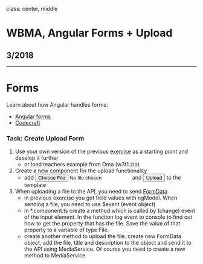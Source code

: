 class: center, middle

# WBMA, Angular Forms + Upload

## 3/2018

---

# Forms

Learn about how Angular handles forms: 

- [Angular forms](https://angular.io/guide/forms)
- [Codecraft](https://codecraft.tv/courses/angular/forms/overview/)

### Task: Create Upload Form 

1. Use your own version of the previous [exercise](w3-login.md) as a starting point and develop it further
    - or load teachers example from Oma (w3t1.zip)
1. Create a new component for the upload functionality
    - add <input type=file> and <button>Upload</button> to the template
1. When uploading a file to the API, you need to send [FormData](https://developer.mozilla.org/en-US/docs/Web/API/FormData/Using_FormData_Objects) 
    - in previous exercise you got field values with ngModel. When sending a file, you need to use $event (event object)
    - in *.component.ts create a method which is called by (change) event of the input element. In the function log event to console to find out how to get the property that has the file. Save the value of that property to a variable of type File. 
    - create another method to upload the file. create new FormData object, add the file, title and description to the object and send it to the API using MediaService. Of course you need to create a new method to MediaService.
    
